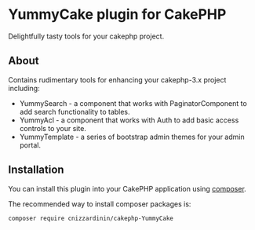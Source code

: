 # YummyCake plugin for CakePHP

Delightfully tasty tools for your cakephp project. 

## About

Contains rudimentary tools for enhancing your cakephp-3.x project including:

- YummySearch - a component that works with PaginatorComponent to add search functionality to tables.
- YummyAcl - a component that works with Auth to add basic access controls to your site.
- YummyTemplate - a series of bootstrap admin themes for your admin portal.

## Installation

You can install this plugin into your CakePHP application using [composer](http://getcomposer.org).

The recommended way to install composer packages is:

```
composer require cnizzardinin/cakephp-YummyCake
```

